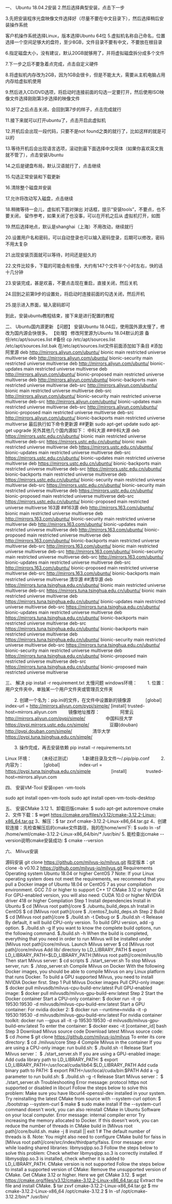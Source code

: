 一、 Ubuntu 18.04.2安装 2.然后选择典型安装，点击下一步

3.先把安装程序光盘映像文件选择好（尽量不要在中文目录下），然后选择稍后安装操作系统

客户机操作系统选择Linux，版本选择Ubuntu 64位
5.虚拟机名称自己命名，位置选择一个空间足够大的盘符，至少8GB，文件目录不要有中文，不要放在根目录

6.指定磁盘大小，没有建议，默认20GB就够用了，并将虚拟磁盘拆分成多个文件

7.下一步之后不要急着点完成，点击自定义硬件

8.将虚拟机内存改为2GB，因为1GB会很卡，但是不能太大，需要从主机电脑占用内存给虚拟机使用

9.然后进入CD/DVD选项，将启动时连接前面的勾选一定要打开，然后使用ISO映像文件选择刚刚第3步选择的映像文件

10.好了之后点击关闭，会回到第7步的样子，点击完成就行

11.接下来就可以打开ubuntu了，点击开启此虚拟机

12.开机后会出现一段代码，只要不是not found之类的就行了，比如这样的就是可以的

13.等待开机后会出现语言选项，滚动到最下面选择中文简体（如果你喜欢英文我就不管了），点击安装Ubuntu

14.之后是键盘布局，默认汉语就行了，点击继续

15.勾选正常安装和下载更新

16.清除整个磁盘并安装

17.允许将改动写入磁盘，点击继续

18.稍微等待一会儿，虚拟机下面对弹出 对话框，提示“安装tools”，不要点，也不要关闭， 留作参考，如果关闭了也没事，可以在开机之后从 虚拟机打开，如图

19.然后选择地点，默认是shanghai（上海）不用改动，继续就行

20.设置用户名和密码，可以自动登录也可以输入密码登录，后期可以修改，密码不用太复杂

21.出现安装页面就可以等待，时间还是挺久的

22.文件比较多，下载的可能会有些慢，大约有147个文件半个小时左右，快的话十几分钟

23.安装完成，甚是欢喜，不要点击现在重启，直接关闭，然后关机

24.回到之前第9步的设置处，将启动时连接前面的勾选关闭，然后开机

25.提示进入界面，输入密码即可

到此，安装ubuntu教程结束，接下来是进行配置的教程

二、 Ubuntu国内源更新 
【问题】 安装Ubuntu 18.04后，使用国外源太慢了，修改为国内源会快很多。 
【处理】 修改阿里源为Ubuntu 18.04默认的源 备份/etc/apt/sources.list #备份 
cp /etc/apt/sources.list /etc/apt/sources.list.bak 
在/etc/apt/sources.list文件前面添加如下条目 
#添加阿里源 
deb http://mirrors.aliyun.com/ubuntu/ bionic main restricted universe multiverse 
deb http://mirrors.aliyun.com/ubuntu/ bionic-security main restricted universe multiverse 
deb http://mirrors.aliyun.com/ubuntu/ bionic-updates main restricted universe multiverse 
deb http://mirrors.aliyun.com/ubuntu/ bionic-proposed main restricted universe multiverse 
deb http://mirrors.aliyun.com/ubuntu/ bionic-backports main restricted universe multiverse 
deb-src http://mirrors.aliyun.com/ubuntu/ bionic main restricted universe multiverse 
deb-src http://mirrors.aliyun.com/ubuntu/ bionic-security main restricted universe multiverse 
deb-src http://mirrors.aliyun.com/ubuntu/ bionic-updates main restricted universe multiverse 
deb-src http://mirrors.aliyun.com/ubuntu/ bionic-proposed main restricted universe multiverse 
deb-src http://mirrors.aliyun.com/ubuntu/ bionic-backports main restricted universe multiverse 
最后执行如下命令更新源 
##更新 
sudo apt-get update 
sudo apt-get upgrade 
另外其他几个国内源如下： 
中科大源 ##中科大源 
deb https://mirrors.ustc.edu.cn/ubuntu/ bionic main restricted universe multiverse 
deb-src https://mirrors.ustc.edu.cn/ubuntu/ bionic main restricted universe multiverse 
deb https://mirrors.ustc.edu.cn/ubuntu/ bionic-updates main restricted universe multiverse 
deb-src https://mirrors.ustc.edu.cn/ubuntu/ bionic-updates main restricted universe multiverse 
deb https://mirrors.ustc.edu.cn/ubuntu/ bionic-backports main restricted universe multiverse 
deb-src https://mirrors.ustc.edu.cn/ubuntu/ bionic-backports main restricted universe multiverse 
deb https://mirrors.ustc.edu.cn/ubuntu/ bionic-security main restricted universe multiverse 
deb-src https://mirrors.ustc.edu.cn/ubuntu/ bionic-security main restricted universe multiverse 
deb https://mirrors.ustc.edu.cn/ubuntu/ bionic-proposed main restricted universe multiverse 
deb-src https://mirrors.ustc.edu.cn/ubuntu/ bionic-proposed main restricted universe multiverse 
163源 ##163源 
deb http://mirrors.163.com/ubuntu/ bionic main restricted universe multiverse 
deb http://mirrors.163.com/ubuntu/ bionic-security main restricted universe multiverse 
deb http://mirrors.163.com/ubuntu/ bionic-updates main restricted universe multiverse 
deb http://mirrors.163.com/ubuntu/ bionic-proposed main restricted universe multiverse 
deb http://mirrors.163.com/ubuntu/ bionic-backports main restricted universe multiverse 
deb-src http://mirrors.163.com/ubuntu/ bionic main restricted universe multiverse 
deb-src http://mirrors.163.com/ubuntu/ bionic-security main restricted universe multiverse 
deb-src http://mirrors.163.com/ubuntu/ bionic-updates main restricted universe multiverse 
deb-src http://mirrors.163.com/ubuntu/ bionic-proposed main restricted universe multiverse 
deb-src http://mirrors.163.com/ubuntu/ bionic-backports main restricted universe multiverse 
清华源 ##清华源 
deb https://mirrors.tuna.tsinghua.edu.cn/ubuntu/ bionic main restricted universe multiverse 
deb-src https://mirrors.tuna.tsinghua.edu.cn/ubuntu/ bionic main restricted universe multiverse 
deb https://mirrors.tuna.tsinghua.edu.cn/ubuntu/ bionic-updates main restricted universe multiverse 
deb-src https://mirrors.tuna.tsinghua.edu.cn/ubuntu/ bionic-updates main restricted universe multiverse 
deb https://mirrors.tuna.tsinghua.edu.cn/ubuntu/ bionic-backports main restricted universe multiverse 
deb-src https://mirrors.tuna.tsinghua.edu.cn/ubuntu/ bionic-backports main restricted universe multiverse 
deb https://mirrors.tuna.tsinghua.edu.cn/ubuntu/ bionic-security main restricted universe multiverse 
deb-src https://mirrors.tuna.tsinghua.edu.cn/ubuntu/ bionic-security main restricted universe multiverse 
deb https://mirrors.tuna.tsinghua.edu.cn/ubuntu/ bionic-proposed main restricted universe multiverse 
deb-src https://mirrors.tuna.tsinghua.edu.cn/ubuntu/ bionic-proposed main restricted universe multiverse

三、 解决 pip install -r requirement.txt 太慢问题 windows环境： 　　1. 位置：用户文件夹中，单独某一个用户文件夹或管理员文件夹 　　

　　2. 创建一个名为：pip.ini的文件，在文件中设置新的镜像源　　　 
  [global] index-url = http://mirrors.aliyun.com/pypi/simple/ 
  [install] trusted-host=mirrors.aliyun.com 　　
  镜像地址推荐： 　　　　
  阿里云 http://mirrors.aliyun.com/pypi/simple/ 　　　　
  中国科技大学 https://pypi.mirrors.ustc.edu.cn/simple/ 　　　　
  豆瓣(douban) http://pypi.douban.com/simple/ 　　　　
  清华大学 https://pypi.tuna.tsinghua.edu.cn/simple/

　　3. 操作完成，再去安装依赖
  pip install -r requirements.txt

Linux 环境： 　　（未经过测试） 　　
1.新建目录及文件～/.pip/pip.conf 　　
2.内容为： 　　　　
[global] 　　　　index-url = https://pypi.tuna.tsinghua.edu.cn/simple 　　　　
[install] 　　　　trusted-host=mirrors.aliyun.com

四、 安装VM-Tool 安装open -vm-tools

sudo apt install open-vm-tools sudo apt install open-vm-tools-desktop

五、 安装CMake 3.12 
1、卸载旧版cmake: $ sudo apt-get autoremove cmake 
2、文件下载：$ wget https://cmake.org/files/v3.12/cmake-3.12.2-Linux-x86_64.tar.gz 
3、解压：$ tar zxvf cmake-3.12.2-Linux-x86_64.tar.gz 
4、创建软连接：先检查解压后的cmake文件路径，我的在home/wml下: $ sudo ln -sf /home/wml/cmake-3.12.2-Linux-x86_64/bin/* /usr/bin/ 
5. 能检查出cmake --version说明cmake安装成功: $ cmake --version

六、 Milvus安装

源码安装 git clone https://github.com/milvus-io/milvus.git 
指定版本：git clone -b v0.10.2 https://github.com/milvus-io/milvus.git 
Requirements Operating system Ubuntu 18.04 or higher CentOS 7 Note: If your Linux operating system does not meet the requirements, we recommend that you pull a Docker image of Ubuntu 18.04 or CentOS 7 as your compilation environment. GCC 7.0 or higher to support C++ 17 CMake 3.12 or higher Git For GPU-enabled version, you will also need: CUDA 10.0 or higher NVIDIA driver 418 or higher Compilation Step 1 Install dependencies Install in Ubuntu $ cd [Milvus root path]/core $ ./ubuntu_build_deps.sh Install in CentOS $ cd [Milvus root path]/core $ ./centos7_build_deps.sh Step 2 Build $ cd [Milvus root path]/core $ ./build.sh -t Debug or $ ./build.sh -t Release By default, it will build CPU-only version. To build GPU version, add -g option. $ ./build.sh -g If you want to know the complete build options, run the following command. $./build.sh -h When the build is completed, everything that you need in order to run Milvus will be installed under [Milvus root path]/core/milvus. Launch Milvus server $ cd [Milvus root path]/core/milvus Add lib/ directory to LD_LIBRARY_PATH $ export LD_LIBRARY_PATH=$LD_LIBRARY_PATH:[Milvus root path]/core/milvus/lib Then start Milvus server: $ cd scripts $ ./start_server.sh To stop Milvus server, run: $ ./stop_server.sh Compile Milvus on Docker With the following Docker images, you should be able to compile Milvus on any Linux platform that runs Docker. To build a GPU supported Milvus, you need to install NVIDIA Docker first. Step 1 Pull Milvus Docker images Pull CPU-only image: $ docker pull milvusdb/milvus-cpu-build-env:latest Pull GPU-enabled image: $ docker pull milvusdb/milvus-gpu-build-env:latest Step 2 Start the Docker container Start a CPU-only container: $ docker run -it -p 19530:19530 -d milvusdb/milvus-cpu-build-env:latest Start a GPU container: For nvidia docker 2: $ docker run --runtime=nvidia -it -p 19530:19530 -d milvusdb/milvus-gpu-build-env:latest For nvidia container toolkit: docker run --gpus all -it -p 19530:19530 -d milvusdb/milvus-gpu-build-env:latest To enter the container: $ docker exec -it [container_id] bash Step 3 Download Milvus source code Download latest Milvus source code: $ cd /home $ git clone https://github.com/milvus-io/milvus To enter its core directory: $ cd ./milvus/core Step 4 Compile Milvus in the container If you are using a CPU-only image: run build.sh: $ ./build.sh -t Release Start Milvus server： $ ./start_server.sh If you are using a GPU-enabled image: Add cuda library path to LD_LIBRARY_PATH: $ export LD_LIBRARY_PATH=/usr/local/cuda/lib64:$LD_LIBRARY_PATH Add cuda binary path to PATH: $ export PATH=/usr/local/cuda/bin:$PATH Add a -g parameter to run build.sh: $ ./build.sh -g -t Release Start Milvus server： $ ./start_server.sh Troubleshooting Error message: protocol https not supported or disabled in libcurl Follow the steps below to solve this problem: Make sure you have libcurl4-openssl-dev installed in your system. Try reinstalling the latest CMake from source with --system-curl option: $ ./bootstrap --system-curl $ make $ sudo make install If the --system-curl command doesn't work, you can also reinstall CMake in Ubuntu Software on your local computer. Error message: internal compiler error Try increasing the memory allocated to Docker. If this doesn't work, you can reduce the number of threads in CMake build in [Milvus root path]/core/build.sh. make -j 8 install || exit 1 # The default number of threads is 8. Note: You might also need to configure CMake build for faiss in [Milvus root path]/core/src/index/thirdparty/faiss. Error message: error while loading shared libraries: libmysqlpp.so.3 Follow the steps below to solve this problem: Check whether libmysqlpp.so.3 is correctly installed. If libmysqlpp.so.3 is installed, check whether it is added to LD_LIBRARY_PATH. CMake version is not supported Follow the steps below to install a supported version of CMake: Remove the unsupported version of CMake. Get CMake 3.12 or higher. Here we get CMake 3.12. $ wget https://cmake.org/files/v3.12/cmake-3.12.2-Linux-x86_64.tar.gz Extract the file and install CMake. $ tar zxvf cmake-3.12.2-Linux-x86_64.tar.gz $ mv cmake-3.12.2-Linux-x86_64 /opt/cmake-3.12.2 $ ln -sf /opt/cmake-3.12.2/bin/* /usr/bin/
